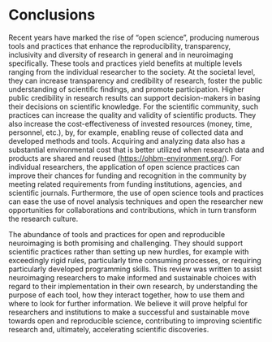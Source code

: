 Conclusions
=========================================================

Recent years have marked the rise of “open science”, producing numerous tools and practices that enhance the reproducibility, transparency, inclusivity and diversity of research in general and in neuroimaging specifically. These tools and practices yield benefits at multiple levels ranging from the individual researcher to the society. At the societal level, they can increase transparency and credibility of research, foster the public understanding of scientific findings, and promote participation. Higher public credibility in research results can support decision-makers in basing their decisions on scientific knowledge. For the scientific community, such practices can increase the quality and validity of scientific products. They also increase the cost-effectiveness of invested resources (money, time, personnel, etc.), by, for example, enabling reuse of collected data and developed methods and tools. Acquiring and analyzing data also has a substantial environmental cost that is better utilized when research data and products are shared and reused (https://ohbm-environment.org/). For individual researchers, the application of open science practices can improve their chances for funding and recognition in the community by meeting related requirements from funding institutions, agencies, and scientific journals. Furthermore, the use of open science tools and practices can ease the use of novel analysis techniques and open the researcher new opportunities for collaborations and contributions, which in turn transform the research culture.

The abundance of tools and practices for open and reproducible neuroimaging is both promising and challenging. They should support scientific practices rather than setting up new hurdles, for example with exceedingly rigid rules, particularly time consuming processes, or requiring particularly developed programming skills. This review was written to assist neuroimaging researchers to make informed and sustainable choices with regard to their implementation in their own research, by understanding the purpose of each tool, how they interact together, how to use them and where to look for further information. We believe it will prove helpful for researchers and institutions to make a successful and sustainable move towards open and reproducible science, contributing to improving scientific research and, ultimately, accelerating scientific discoveries.
